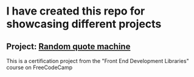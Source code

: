 # I have created this repo for showcasing different projects

## Project: [Random quote machine](https://42-alex.github.io/random-quote.html)

This is a certification project from the "Front End Development Libraries" course on FreeCodeCamp 